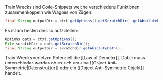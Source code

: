 Train Wrecks sind Code-Snippets welche verschiedene Funktionen zusammenkoppeln wie Wagons von Zügen:
```java
final String outputDir = ctxt.getOptions().getScratchDir().getAbsolutePath();
```
Es ist am besten dies so aufzuteilen:
```java
Options opts = ctxt.getOptions();  
File scratchDir = opts.getScratchDir();  
final String outputDir = scratchDir.getAbsolutePath();
```

Train-Wrecks verletzen Potenziell die [[Law of Demeter]]. Dabei muss unterschieden werden ob es sich um eine [[Object Anti-Symmetrie|Datenstruktur]] oder ein [[Object Anti-Symmetrie|Objekt]] handelt.